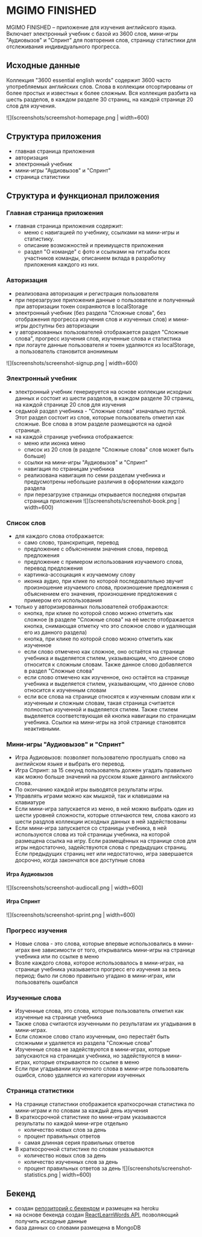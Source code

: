 # MGIMO FINISHED
MGIMO FINISHED – приложение для изучения английского языка. Включает электронный учебник с базой из 3600 слов, мини-игры "Аудиовызов" и "Спринт" для повторения слов, страницу статистики для отслеживания индивидуального прогресса.

## Исходные данные

Коллекция "3600 essential english words" содержит 3600 часто употребляемых английских слов. Слова в коллекции отсортированы от более простых и известных к более сложным. Вся коллекция разбита на шесть разделов, в каждом разделе 30 страниц, на каждой странице 20 слов для изучения.

![](screenshots/screemshot-homepage.png | width=600)
## Структура приложения

- главная страница приложения
- авторизация
- электронный учебник
- мини-игры "Аудиовызов" и "Спринт"
- страница статистики

## Структура и функционал приложения

### Главная страница приложения
  - главная страница приложения содержит:
    - меню с навигацией по учебнику, ссылками на мини-игры и статистику. 
    - описание возможностей и преимуществ приложения
    - раздел "О команде" с фото и ссылками на гитхабы всех участников команды, описанием вклада в разработку приложения каждого из них.

### Авторизация
  - реализована авторизация и регистрация пользователя
  - при перезагрузке приложения данные о пользователе и полученный при авторизации токен сохраняются в localStorage
  - электронный учебник (без раздела "Сложные слова", без отображения прогресса изучения слов и изученных слов) и мини-игры доступны без авторизации
  - у авторизованных пользователей отображается раздел "Сложные слова", прогресс изучения слов, изученные слова и статистика
  - при логауте данные пользователя и токен удаляются из localStorage, а пользователь становится анонимным

![](screenshots/screenshot-signup.png | width=600)
### Электронный учебник
  - электронный учебник генерируется на основе коллекции исходных данных и состоит из шести разделов, в каждом разделе 30 страниц, на каждой странице 20 слов для изучения
  - седьмой раздел учебника - "Сложные слова" изначально пустой. Этот раздел состоит из слов, которые пользователь отметил как сложные. Все слова в этом разделе размещаются на одной странице.
  - на каждой странице учебника отображается:
    - меню или иконка меню
    - список из 20 слов (в разделе "Сложные слова" слов может быть больше)
    - ссылки на мини-игры "Аудиовызов" и "Спринт"
    - навигация по страницам учебника
    - реализована навигация по семи разделам учебника и предусмотрены небольшие различия в оформлении каждого раздела
    - при перезагрузке страницы открывается последняя открытая страница приложения
![](screenshots/screenshot-book.png | width=600)
### Список слов
  - для каждого слова отображается:
    - само слово, транскрипция, перевод
    - предложение с объяснением значения слова, перевод предложения
    - предложение с примером использования изучаемого слова, перевод предложения
    - картинка-ассоциация к изучаемому слову
    - иконка аудио, при клике по которой последовательно звучит произношение изучаемого слова, произношение предложения с объяснением его значения, произношение предложения с примером его использования  
  - только у авторизированных пользователей отображаются:
    - кнопка, при клике по которой слово можно отметить как сложное (в разделе "Сложные слова" на её месте отображается кнопка, снимающая отметку что это сложное слово и удаляющая его из данного раздела)
    - кнопка, при клике по которой слово можно отметить как изученное
    - если слово отмечено как сложное, оно остаётся на странице учебника и выделяется стилем, указывающим, что данное слово относится к сложным словам. Также данное слово добавляется в раздел "Сложные слова"
    - если слово отмечено как изученное, оно остаётся на странице учебника и выделяется стилем, указывающим, что данное слово относится к изученным словам
    - если все слова на странице относятся к изученным словам или к изученным и сложным словам, такая страница считается полностью изученной и выделяется стилем. Также стилем выделяется соответствующая ей кнопка навигации по страницам учебника. Ссылки на мини-игры на этой странице становятся неактивными. 

### Мини-игры "Аудиовызов" и "Спринт"

- Игра Аудиовызов: позволяет пользователю прослушать слово на английском языке и выбрать его перевод.
- Игра Спринт: за 15 секунд пользователь должен угадать правильно как можно больше значений на русском языке данного английского слова.
- По окончанию каждой игры выводятся результаты игры.
- Управлять играми можно как мышкой, так и клавишами на клавиатуре
- Если мини-игра запускается из меню, в ней можно выбрать один из шести уровней сложности, которые отличаются тем, слова какого из шести раздлов коллекции исходных данных в ней задействованы
- Если мини-игра запускается со страницы учебника, в ней используются слова из той страницы учебника, на которой размещена ссылка на игру. Если размещённых на странице слов для игры недостаточно, задействуются слова с предыдущих страниц. Если предыдущих страниц нет или недостаточно, игра завершается досрочно, когда закончатся все доступные слова

#### Игра Аудиовызов

![](screenshots/screenshot-audiocall.png | width=600)

#### Игра Спринт
![](screenshots/screenshot-sprint.png | width=600)
###  Прогресс изучения

- Новые слова - это слова, которые впервые использовались в мини-играх вне зависимости от того, открывались мини-игры на странице учебника или по ссылке в меню
- Возле каждого слова, которое использовалось в мини-играх, на странице учебника указывается прогресс его изучения за весь период: было ли слово правильно угадано в мини-играх, или пользователь ошибался

### Изученные слова

- Изученные слова, это слова, которые пользователь отметил как изученные на странице учебника
- Также слова считаются изученными по результатам их угадывания в мини-играх. 
- Если сложное слово стало изученным, оно перестаёт быть сложными и удаляется из раздела "Сложные слова"
- Изученные слова не задействуются в мини-играх, которые запускаются на страницах учебника, но задействуются в мини-играх, которые открываются по ссылке в меню
- Если при угадывании изученного слова в мини-игре пользователь ошибся, слово удаляется из категории изученных

###  Страница статистики

- На странице статистики отображается краткосрочная статистика по мини-играм и по словам за каждый день изучения
- В краткосрочной статистике по мини-играм указываются результаты по каждой мини-игре отдельно
  - количество новых слов за день
  - процент правильных ответов 
  - самая длинная серия правильных ответов
- В краткосрочной статистике по словам указываются
  - количество новых слов за день
  - количество изученных слов за день
  - процент правильных ответов за день
![](screenshots/screenshot-statistics.png | width=600)
## Бекенд

- создан [репозиторий с бекендом](https://github.com/mlatysheva/react-rslang-be) и размещен на heroku
- на основе бекенда создан [ReactLearnWords API](https://rs-lang-mlatysheva.herokuapp.com/doc/#/Users%2FAggregatedWords/get_users__id__aggregatedWords__wordId_), позволяющий получить исходные данные
- база данных со словами размещена в MongoDB


